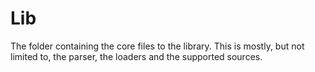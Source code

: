 # Lib

The folder containing the core files to the library. This is mostly, but not limited to, the parser, the loaders and the supported sources.
